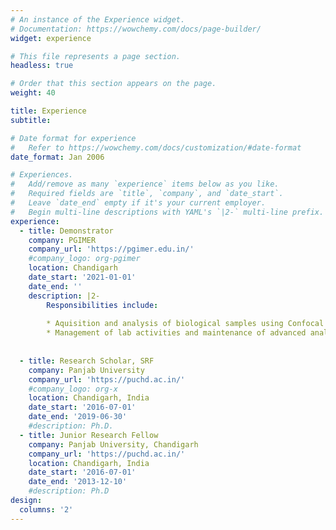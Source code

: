 ```yaml
---
# An instance of the Experience widget.
# Documentation: https://wowchemy.com/docs/page-builder/
widget: experience

# This file represents a page section.
headless: true

# Order that this section appears on the page.
weight: 40

title: Experience
subtitle:

# Date format for experience
#   Refer to https://wowchemy.com/docs/customization/#date-format
date_format: Jan 2006

# Experiences.
#   Add/remove as many `experience` items below as you like.
#   Required fields are `title`, `company`, and `date_start`.
#   Leave `date_end` empty if it's your current employer.
#   Begin multi-line descriptions with YAML's `|2-` multi-line prefix.
experience:
  - title: Demonstrator
    company: PGIMER
    company_url: 'https://pgimer.edu.in/'
    #company_logo: org-pgimer
    location: Chandigarh
    date_start: '2021-01-01'
    date_end: ''
    description: |2-
        Responsibilities include:
        
        * Aquisition and analysis of biological samples using Confocal Laser Scan Microscope, HPLC, Realtime PCR
        * Management of lab activities and maintenance of advanced analytical instruments
        
        
  - title: Research Scholar, SRF
    company: Panjab University
    company_url: 'https://puchd.ac.in/'
    #company_logo: org-x
    location: Chandigarh, India
    date_start: '2016-07-01'
    date_end: '2019-06-30'
    #description: Ph.D.
  - title: Junior Research Fellow
    company: Panjab University, Chandigarh
    company_url: 'https://puchd.ac.in/'
    location: Chandigarh, India
    date_start: '2016-07-01'
    date_end: '2013-12-10'
    #description: Ph.D
design:
  columns: '2'
---
```

